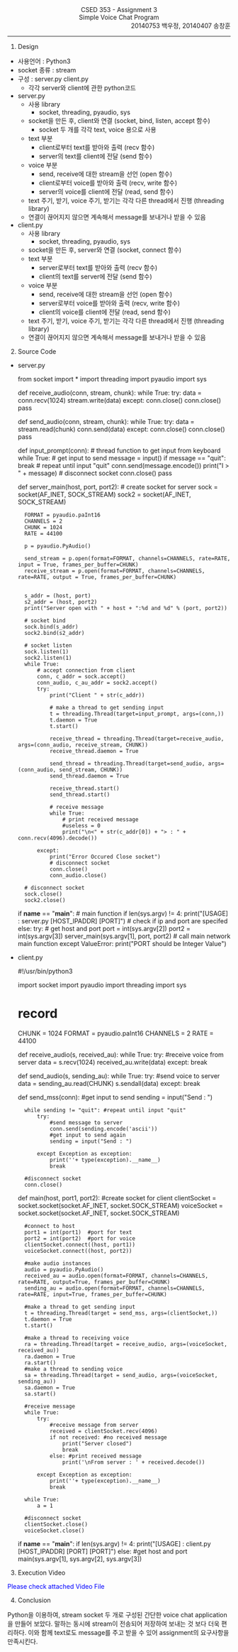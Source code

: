 <div style="text-align: center"> CSED 353 - Assignment 3 </div>

<div style="text-align: center">  Simple Voice Chat Program </div>

<div style="text-align: right"> 20140753 백우정, 20140407 송창훈</div>

---

1. Design

- 사용언어 : Python3
- socket 종류 : stream
- 구성 : server.py client.py
  - 각각 server와 client에 관한 python코드
- server.py
  - 사용 library
    - socket, threading, pyaudio, sys
  - socket을 만든 후, client와 연결 (socket, bind, listen, accept 함수)
    - socket 두 개를 각각 text, voice 용으로 사용
  - text 부분
    - client로부터 text를 받아와 출력 (recv 함수)
    - server의 text를 client에 전달 (send 함수)
  - voice 부분
    - send, receive에 대한 stream을 선언 (open 함수)
    - client로부터 voice를 받아와 출력 (recv, write 함수)
    - server의 voice를 client에 전달 (read, send 함수)
  - text 주기, 받기, voice 주기, 받기는 각각 다른 thread에서 진행 (threading library)
  - 연결이 끊어지지 않으면 계속해서 message를 보내거나 받을 수 있음
- client.py
  - 사용 library
    - socket, threading, pyaudio, sys
  - socket을 만든 후, server와 연결 (socket, connect 함수)
  - text 부분
    - server로부터 text를 받아와 출력 (recv 함수)
    - client의 text를 server에 전달 (send 함수)
  - voice 부분
    - send, receive에 대한 stream을 선언 (open 함수)
    - server로부터 voice를 받아와 출력 (recv, write 함수)
    - client의 voice를 client에 전달 (read, send 함수)
  - text 주기, 받기, voice 주기, 받기는 각각 다른 thread에서 진행 (threading library)
  - 연결이 끊어지지 않으면 계속해서 message를 보내거나 받을 수 있음

2. Source Code

- server.py

    from socket import *
    import threading
    import pyaudio
    import sys
    
    
    def receive_audio(conn, stream, chunk):
        while True:
            try:
                data = conn.recv(1024)
                stream.write(data)
            except:
                conn.close()
        conn.close()
        pass
    
    def send_audio(conn, stream, chunk):
        while True:
            try:
                data = stream.read(chunk)
                conn.send(data)
            except:
                conn.close()
        conn.close()
        pass
    
    def input_prompt(conn):  # thread function to get input from keyboard
        while True:
            # get input to send
            message = input()
            if message == "quit":
                break  # repeat until input "quit"
            conn.send(message.encode())
            print("I > " + message)
        # disconnect socket
        conn.close()
        pass
    
    
    def server_main(host, port, port2):
        # create socket for server
        sock = socket(AF_INET, SOCK_STREAM)
        sock2 = socket(AF_INET, SOCK_STREAM)
    
        FORMAT = pyaudio.paInt16
        CHANNELS = 2
        CHUNK = 1024
        RATE = 44100
    
        p = pyaudio.PyAudio()
    
        send_stream = p.open(format=FORMAT, channels=CHANNELS, rate=RATE, input = True, frames_per_buffer=CHUNK)
        receive_stream = p.open(format=FORMAT, channels=CHANNELS, rate=RATE, output = True, frames_per_buffer=CHUNK)
    
    
        s_addr = (host, port)
        s2_addr = (host, port2)
        print("Server open with " + host + ":%d and %d" % (port, port2))
    
        # socket bind
        sock.bind(s_addr)
        sock2.bind(s2_addr)
    
        # socket listen
        sock.listen(1)
        sock2.listen(1)
        while True:
            # accept connection from client
            conn, c_addr = sock.accept()
            conn_audio, c_au_addr = sock2.accept()
            try:
                print("Client " + str(c_addr))
    
                # make a thread to get sending input
                t = threading.Thread(target=input_prompt, args=(conn,))
                t.daemon = True
                t.start()
    
                receive_thread = threading.Thread(target=receive_audio, args=(conn_audio, receive_stream, CHUNK))
                receive_thread.daemon = True
    
                send_thread = threading.Thread(target=send_audio, args=(conn_audio, send_stream, CHUNK))
                send_thread.daemon = True
    
                receive_thread.start()
                send_thread.start()
    
                # receive message
                while True:
                    # print received message
                    #useless = 0
                    print("\n<" + str(c_addr[0]) + "> : " + conn.recv(4096).decode())
    
            except:
                print("Error Occured Close socket")
                # disconnect socket
                conn.close()
                conn_audio.close()
    
        # disconnect socket
        sock.close()
        sock2.close()
    
    
    if __name__ == "__main__":  # main function
        if len(sys.argv) != 4:
            print("[USAGE] : server.py [HOST_IPADDR] [PORT]")  # check if ip and port are specifed
        else:
            try:
                # get host and port
                port = int(sys.argv[2])
                port2 = int(sys.argv[3])
                server_main(sys.argv[1], port, port2)  # call main network main function
            except ValueError:
                print("PORT should be Integer Value")

- client.py

    #!/usr/bin/python3
    
    import socket
    import pyaudio
    import threading
    import sys
    
    # record
    CHUNK = 1024
    FORMAT = pyaudio.paInt16
    CHANNELS = 2
    RATE = 44100
    
    def receive_audio(s, received_au):
    	while True:
    		try:
    			#receive voice from server
    			data = s.recv(1024)
    			received_au.write(data)
    		except:
    			break
    
    def send_audio(s, sending_au):
    	while True:
    		try:
    			#send voice to server
    			data = sending_au.read(CHUNK)
    			s.sendall(data)
    		except:
    			break
    
    def send_mss(conn):
    	#get input to send
    	sending = input("Send : ")
    
    	while sending != "quit": #repeat until input "quit"
    		try:
    			#send message to server
    			conn.send(sending.encode('ascii'))
    			#get input to send again
    			sending = input("Send : ")
    
    		except Exception as exception:
    			print(''+ type(exception).__name__)
    			break
    
    	#disconnect socket
    	conn.close()
    
    def main(host, port1, port2):
    	#create socket for client
    	clientSocket = socket.socket(socket.AF_INET, socket.SOCK_STREAM)
    	voiceSocket = socket.socket(socket.AF_INET, socket.SOCK_STREAM)
    
    	#connect to host
    	port1 = int(port1)	#port for text
    	port2 = int(port2)	#port for voice
    	clientSocket.connect((host, port1))
    	voiceSocket.connect((host, port2))
    
    	#make audio instances
    	audio = pyaudio.PyAudio()
    	received_au = audio.open(format=FORMAT, channels=CHANNELS, rate=RATE, output=True, frames_per_buffer=CHUNK)
    	sending_au = audio.open(format=FORMAT, channels=CHANNELS, rate=RATE, input=True, frames_per_buffer=CHUNK)
    
    	#make a thread to get sending input
    	t = threading.Thread(target = send_mss, args=(clientSocket,))
    	t.daemon = True
    	t.start()
    
    	#make a thread to receiving voice
    	ra = threading.Thread(target = receive_audio, args=(voiceSocket, received_au))
    	ra.daemon = True
    	ra.start()
    	#make a thread to sending voice
    	sa = threading.Thread(target = send_audio, args=(voiceSocket, sending_au))
    	sa.daemon = True
    	sa.start()
    
    	#receive message
    	while True:
    		try:
    			#receive message from server
    			received = clientSocket.recv(4096)
    			if not received: #no received message
    				print("Server closed")
    				break
    			else: #print received message
    				print('\nFrom server : ' + received.decode())
    
    		except Exception as exception:
    			print(''+ type(exception).__name__)
    			break
    
    	while True:
    		a = 1
    		
    	#disconnect socket
    	clientSocket.close()
    	voiceSocket.close()
    
    if __name__ == "__main__":
    	if len(sys.argv) != 4:
    		print("[USAGE] : client.py [HOST_IPADDR] [PORT] [PORT]")
    	else:
    		#get host and port
    		main(sys.argv[1], sys.argv[2], sys.argv[3])

3. Execution Video

<font color="blue"> Please check attached Video File </font>

4. Conclusion

Python을 이용하여, stream socket 두 개로 구성된 간단한 voice chat application을 만들어 보았다. 말하는 동시에 stream이 전송되어 저장하여 보내는 것 보다 더욱 편리하다. 이와 함께 text로도 message를 주고 받을 수 있어 assignment의 요구사항을 만족시킨다.
